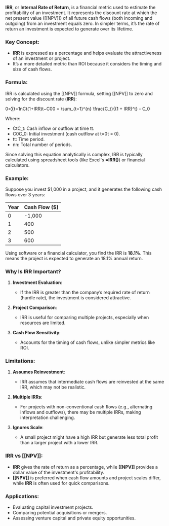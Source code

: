 **IRR**, or **Internal Rate of Return**, is a financial metric used to estimate the profitability of an investment. It represents the discount rate at which the net present value ([[NPV]]) of all future cash flows (both incoming and outgoing) from an investment equals zero. In simpler terms, it’s the rate of return an investment is expected to generate over its lifetime.

### Key Concept:

- **IRR** is expressed as a percentage and helps evaluate the attractiveness of an investment or project.
- It’s a more detailed metric than ROI because it considers the timing and size of cash flows.

### Formula:

IRR is calculated using the [[NPV]] formula, setting [[NPV]] to zero and solving for the discount rate (**IRR**):

0=∑t=1nCt(1+IRR)t−C00 = \sum_{t=1}^{n} \frac{C_t}{(1 + IRR)^t} - C_0

Where:

- CtC_t: Cash inflow or outflow at time tt.
- C0C_0: Initial investment (cash outflow at t=0t = 0).
- tt: Time period.
- nn: Total number of periods.

Since solving this equation analytically is complex, IRR is typically calculated using spreadsheet tools (like Excel's **=IRR()**) or financial calculators.

### Example:

Suppose you invest $1,000 in a project, and it generates the following cash flows over 3 years:

|Year|Cash Flow ($)|
|---|---|
|0|-1,000|
|1|400|
|2|500|
|3|600|

Using software or a financial calculator, you find the IRR is **18.1%**. This means the project is expected to generate an 18.1% annual return.

### Why Is IRR Important?

1. **Investment Evaluation**:
    
    - If the IRR is greater than the company’s required rate of return (hurdle rate), the investment is considered attractive.
2. **Project Comparison**:
    
    - IRR is useful for comparing multiple projects, especially when resources are limited.
3. **Cash Flow Sensitivity**:
    
    - Accounts for the timing of cash flows, unlike simpler metrics like ROI.

### Limitations:

1. **Assumes Reinvestment**:
    
    - IRR assumes that intermediate cash flows are reinvested at the same IRR, which may not be realistic.
2. **Multiple IRRs**:
    
    - For projects with non-conventional cash flows (e.g., alternating inflows and outflows), there may be multiple IRRs, making interpretation challenging.
3. **Ignores Scale**:
    
    - A small project might have a high IRR but generate less total profit than a larger project with a lower IRR.

### IRR vs [[NPV]]:

- **IRR** gives the rate of return as a percentage, while **[[NPV]]** provides a dollar value of the investment's profitability.
- **[[NPV]]** is preferred when cash flow amounts and project scales differ, while **IRR** is often used for quick comparisons.

### Applications:

- Evaluating capital investment projects.
- Comparing potential acquisitions or mergers.
- Assessing venture capital and private equity opportunities.